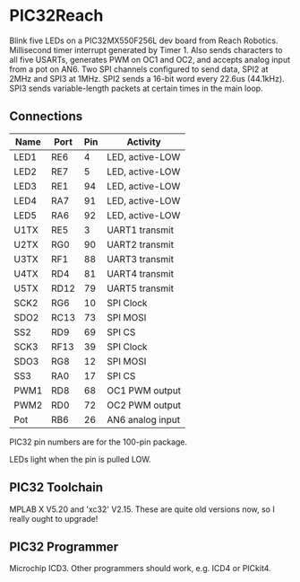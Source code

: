 # PIC32Reach #

Blink five LEDs on a PIC32MX550F256L dev board from Reach Robotics.
Millisecond timer interrupt generated by Timer 1.
Also sends characters to all five USARTs,
generates PWM on OC1 and OC2,
and accepts analog input from a pot on AN6.
Two SPI channels configured to send data, SPI2 at 2MHz and SPI3 at 1MHz.
SPI2 sends a 16-bit word every 22.6us (44.1kHz).
SPI3 sends variable-length packets at certain times in the main loop.

## Connections ##

| Name | Port | Pin | Activity         |
|------|------|-----|------------------|
| LED1 | RE6  | 4   | LED, active-LOW  |
| LED2 | RE7  | 5   | LED, active-LOW  |
| LED3 | RE1  | 94  | LED, active-LOW  |
| LED4 | RA7  | 91  | LED, active-LOW  |
| LED5 | RA6  | 92  | LED, active-LOW  |
| U1TX | RE5  | 3   | UART1 transmit   |
| U2TX | RG0  | 90  | UART2 transmit   |
| U3TX | RF1  | 88  | UART3 transmit   |
| U4TX | RD4  | 81  | UART4 transmit   |
| U5TX | RD12 | 79  | UART5 transmit   |
| SCK2 | RG6  | 10  | SPI Clock        |
| SDO2 | RC13 | 73  | SPI MOSI         |
| SS2  | RD9  | 69  | SPI CS           |
| SCK3 | RF13 | 39  | SPI Clock        |
| SDO3 | RG8  | 12  | SPI MOSI         |
| SS3  | RA0  | 17  | SPI CS           |
| PWM1 | RD8  | 68  | OC1 PWM output   |
| PWM2 | RD0  | 72  | OC2 PWM output   |
| Pot  | RB6  | 26  | AN6 analog input |

PIC32 pin numbers are for the 100-pin package.

LEDs light when the pin is pulled LOW.

## PIC32 Toolchain ##

MPLAB X V5.20 and 'xc32' V2.15.
These are quite old versions now, so I really ought to upgrade!

## PIC32 Programmer ##

Microchip ICD3.
Other programmers should work, e.g. ICD4 or PICkit4.

